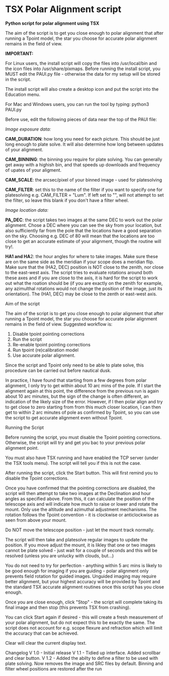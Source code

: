 # TSX Polar Alignment script

**Python script for polar alignment using TSX**

The aim of the script is to get you close enough to polar alignment that
after running a Tpoint model, the star you choose for accurate polar alignment
remains in the field of view. 
 
**IMPORTANT:**

For Linux users, the install script will copy the files into /usr/local/bin and
the icon files into /usr/share/pixmaps. Before running the install script, you
MUST edit the PAUI.py file - otherwise the data for my setup will be stored
in the script.

The install script will also create a desktop icon and put the script into the
Education menu.

For Mac and Windows users, you can run the tool by typing: python3 PAUI.py

Before use, edit the following pieces of data near the top
of the PAUI file:

_Image exposure data:_

**CAM_DURATION**: how long you need for each picture. This should be just long
enough to plate solve. It will also determine how long between updates of
your alignment.

**CAM_BINNING**: the binning you require for plate solving. You can generally
get away with a highish bin, and that speeds up downloads and frequency of
upates of your aligment.

**CAM_SCALE**: the arcsec/pixel of your binned image - used for platesolving

**CAM_FILTER**: set this to the name of the filter if you want to specify one
for platesolving e.g. CAM_FILTER = "Lum". If left set to "", will not
attempt to set the filter, so leave this blank if you don't have a filter
wheel.

_Image location data:_

**PA_DEC**: the script takes two images at the same DEC to work out the
polar alignment.  Chose a DEC where you can see the sky from your
location, but also sufficiently far from the pole that the locations have
a good separation on the sky. Choosing e.g. DEC of 80 will mean that
the locations are too close to get an accurate estimate of your alignment,
though the routine will try!.

**HA1 and HA**2: the hour angles for where to take images. Make sure these are
on the same side as the meridian if your scope does a meridian flip. Make
sure that the (HA2, DEC) position is NOT close to the zenith, nor close
to the east-west axis. The script tries to evaluate rotations around both
these axes and if you are close to the axis, it is hard for the script
to work out what the roation should be (if you are exactly on the zenith for
example, any azimulthal rotations would not change the position of the image,
just its orientation). The (HA1, DEC) may be close to the zenth or
east-west axis.

Aim of the script

The aim of the script is to get you close enough to polar alignment that
after running a Tpoint model, the star you choose for accurate polar alignment
remains in the field of view. Suggested workflow is:

1) Disable tpoint pointing corrections
2) Run the script
3) Re-enable tpoint pointing corrections
4) Run tpoint (re)calibration model
5) Use accurate polar alignment.

Since the script and Tpoint only need to be able to plate solve, this
procedure can be carried out before nautical dusk.

In practice, I have found that starting from a few degrees from polar alignment,
I only try to get within about 10 arc mins of the pole. If I start the
alignment again at this point, the difference from the previous run is again
about 10 arc minutes, but the sign of the change is often different, an
indication of the likely size of the error. However, if I then polar align
and try to get close to zero starting from from this much closer location,
I can then get to within 2 arc minutes of pole as confirmed by Tpoint, so you
can use the script to get accurate alignment even without Tpoint.

Running the Script

Before running the script, you must disable the Tpoint pointing corrections.
Otherwise, the script will try and get you bac to your previous polar
alignment point. 

You must also have TSX running and have enabled the TCP server (under the
TSX tools menu). The script will tell you if this is not the case.

After running the script, click the Start button. This will first remind
you to disable the Tpoint corrections.

Once you have confirmed that the pointing corrections are disabled, the script
will then attempt to take two images at the Declination and hour
angles as specified above. From this, it can calculate the position of the
telescope axis and will indicate how much to raise or lower and rotate
the mount. Only use the altitude and azimuthal adjustment mechanisms. The
rotation follows the Tpoint convention - it is clockwise or anticlockwise
as seen from above your mount.

Do NOT move the telescope position - just let the mount track normally.

The script will then take and platesolve regular images to update the position.
If you move adjust the mount, it is likley that one or two images cannot be
plate solved - just wait for a couple of seconds and this will be resolved
(unless you are unlucky with clouds, but...)

You do not need to try for perfection - anything within 5 arc mins is likely
to be good enough for imaging if you are guiding - polar alignment only
prevents field rotation for guided images. Unguided imaging may require better
alignment, but your highest accuracy will be provided by Tpoint and the
standard TSX accurate alignment routines once this script has you close enough.

Once you are close enough, click "Stop" - the script will complete taking
its final image and then stop (this prevents TSX from crashing).

You can click Start again if desired - this will create a fresh
measurement of your polar alignment, but do not expect this to be exactly
the same. The script does not account for e.g. scope flexure and refraction
which will limit the accuracy that can be achieved.

Clear will clear the current display text.

Changelog
V 1.0  - Initial release
V 1.1  - Tidied up interface. Added scrollbar and clear button.
V 1.2  - Added the abilty to define a filter to be used with plate solving.
         Now removes the image and SRC files by default.
	 Binning and filter wheel positions are restored after the run

